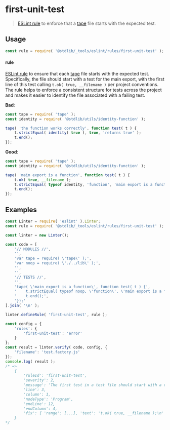 <!--

@license Apache-2.0

Copyright (c) 2023 The Stdlib Authors.

Licensed under the Apache License, Version 2.0 (the "License");
you may not use this file except in compliance with the License.
You may obtain a copy of the License at

   http://www.apache.org/licenses/LICENSE-2.0

Unless required by applicable law or agreed to in writing, software
distributed under the License is distributed on an "AS IS" BASIS,
WITHOUT WARRANTIES OR CONDITIONS OF ANY KIND, either express or implied.
See the License for the specific language governing permissions and
limitations under the License.

-->

# first-unit-test

> [ESLint rule][eslint-rules] to enforce that a [tape][tape] file starts with the expected test.

<section class="intro">

</section>

<!-- /.intro -->

<section class="usage">

## Usage

```javascript
const rule = require( '@stdlib/_tools/eslint/rules/first-unit-test' );
```

#### rule

[ESLint rule][eslint-rules] to ensure that each [tape][tape] file starts with the expected test. Specifically, the file should start with a test for the main export, with the first line of this test calling `t.ok( true, __filename )` per project conventions. The rule helps to enforce a consistent structure for tests across the project and makes it easier to identify the file associated with a failing test.

**Bad**:

<!-- eslint-disable -->

```javascript
const tape = require( 'tape' );
const identity = require( '@stdlib/utils/identity-function' );

tape( 'the function works correctly', function test( t ) {
    t.strictEqual( identity( true ), true, 'returns true' );
    t.end();
});
```

**Good**:

<!-- eslint-disable -->

```javascript
const tape = require( 'tape' );
const identity = require( '@stdlib/utils/identity-function' );

tape( 'main export is a function', function test( t ) {
    t.ok( true, __filename );
    t.strictEqual( typeof identity, 'function', 'main export is a function' );
    t.end();
});
```

</section>

<!-- /.usage -->

<section class="examples">

## Examples

<!-- eslint-disable  node/no-unpublished-require -->

<!-- eslint no-undef: "error" -->

```javascript
const Linter = require( 'eslint' ).Linter;
const rule = require( '@stdlib/_tools/eslint/rules/first-unit-test' );

const linter = new Linter();

const code = [
    '// MODULES //',
    '',
    'var tape = require( \'tape\' );',
    'var noop = require( \'./../lib\' );',
    '',
    '',
    '// TESTS //',
    '',
    'tape( \'main export is a function\', function test( t ) {',
    '    t.strictEqual( typeof noop, \'function\', \'main export is a function\' );',
    '    t.end();',
    '});'
].join( '\n' );

linter.defineRule( 'first-unit-test', rule );

const config = {
    'rules': {
        'first-unit-test': 'error'
    }
};
const result = linter.verify( code, config, {
    'filename': 'test.factory.js'
});
console.log( result );
/* =>
    {
        'ruleId': 'first-unit-test',
        'severity': 2,
        'message': 'The first test in a test file should start with a call to `t.ok( true, __filename );`',
        'line': 3,
        'column': 1,
        'nodeType': 'Program',
        'endLine': 12,
        'endColumn': 4,
        'fix': { 'range': [...], 'text': 't.ok( true, __filename );\n' }
    }
*/

```

</section>

<!-- /.examples -->

<!-- Section for related `stdlib` packages. Do not manually edit this section, as it is automatically populated. -->

<section class="related">

</section>

<!-- /.related -->

<!-- Section for all links. Make sure to keep an empty line after the `section` element and another before the `/section` close. -->

<section class="links">

[eslint-rules]: https://eslint.org/docs/developer-guide/working-with-rules

[tape]: https://github.com/ljharb/tape

</section>

<!-- /.links -->
